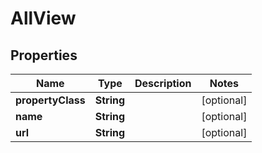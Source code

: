 

# AllView


## Properties

| Name | Type | Description | Notes |
|------------ | ------------- | ------------- | -------------|
|**propertyClass** | **String** |  |  [optional] |
|**name** | **String** |  |  [optional] |
|**url** | **String** |  |  [optional] |



